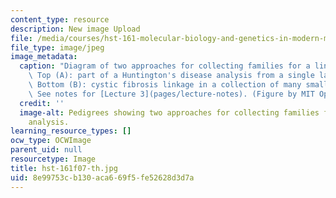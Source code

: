 ```yaml
---
content_type: resource
description: New image Upload
file: /media/courses/hst-161-molecular-biology-and-genetics-in-modern-medicine-fall-2007/8e99753cb130aca669f5fe52628d3d7a_hst-161f07-th.jpg
file_type: image/jpeg
image_metadata:
  caption: "Diagram of two approaches for collecting families for a linkage analysis.\
    \ Top (A): part of a Huntington's disease analysis from a single large pedigree.\
    \ Bottom (B): cystic fibrosis linkage in a collection of many smaller families.\_\
    \ See notes for [Lecture 3](pages/lecture-notes). (Figure by MIT OpenCourseWare.)"
  credit: ''
  image-alt: Pedigrees showing two approaches for collecting families for linkage
    analysis.
learning_resource_types: []
ocw_type: OCWImage
parent_uid: null
resourcetype: Image
title: hst-161f07-th.jpg
uid: 8e99753c-b130-aca6-69f5-fe52628d3d7a
---
```

